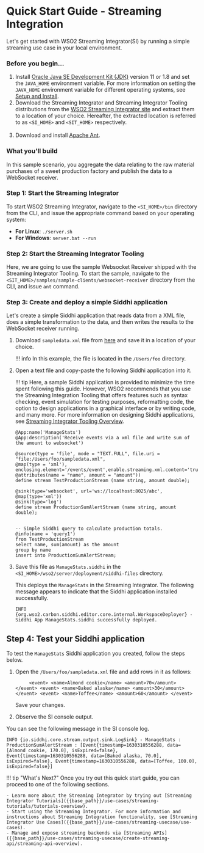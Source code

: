 # Quick Start Guide - Streaming Integration

Let's get started with WSO2 Streaming Integrator(SI) by running a simple streaming use case in your local environment. 

### Before you begin...

1. Install [Oracle Java SE Development Kit (JDK)](http://java.sun.com/javase/downloads/index.jsp) version 11 or 1.8 and set the `JAVA_HOME` environment variable.
   For more information on setting the `JAVA_HOME` environment variable for different operating systems, see [Setup and Install]({{base_path}}/install-and-setup/install/installing-the-product/installing-api-m-runtime/).
2. Download the Streaming Integrator and Streaming Integrator Tooling distributions from the [WSO2 Streaming Integrator site](https://wso2.com/integration/streaming-integrator/) and extract them to a location of your choice. Hereafter, the extracted location is referred to as `<SI_HOME>` and `<SIT_HOME>` respectively.<br/><br/>
3. Download and install [Apache Ant](https://ant.apache.org/).
   
### What you'll build
In this sample scenario, you aggregate the data relating to the raw material purchases of a sweet production factory and publish the data to a WebSocket receiver.
                                

### Step 1: Start the Streaming Integrator

To start WSO2 Streaming Integrator, navigate to the `<SI_HOME>/bin` directory from the CLI, and issue the appropriate command based on your operating system:

- **For Linux**: `./server.sh`
- **For Windows**: `server.bat --run`

### Step 2: Start the Streaming Integrator Tooling 
Here, we are going to use the sample Websocket Receiver shipped with the Streaming Integrator Tooling.
To start the sample, navigate to the `<SIT_HOME>/samples/sample-clients/websocket-receiver` directory from the CLI, and issue `ant` command.

### Step 3: Create and deploy a simple Siddhi application

Let's create a simple Siddhi application that reads data from a XML file, does a simple transformation to the data, and then writes the results to the WebSocket receiver running.

1. Download `sampledata.xml` file from [here]({{base_path}}/assets/attachments/quick-start-guide/sampledata.xml) and save it in a location of your choice.

    !!! info
        In this example, the file is located in the `/Users/foo` directory.

2. Open a text file and copy-paste the following Siddhi application into it.

    !!! tip
        Here, a sample Siddhi application is provided to minimize the time spent following this guide. However, WSO2 recommends that you use the Streaming Integration Tooling that offers features such as syntax checking, event simulation for testing purposes, reformatting code, the option to design applications in a graphical interface or by writing code, and many more. For more information on designing Siddhi applications, see [Streaming Integrator Tooling Overview]({{base_path}}/develop/streaming-apps/streaming-integrator-studio-overview).

    ```
    @App:name('ManageStats')
    @App:description('Receive events via a xml file and write sum of the amount to websocket')

    @source(type = 'file', mode = "TEXT.FULL", file.uri = "file:/Users/foo/sampledata.xml",
    @map(type = 'xml'), enclosing.element='/events/event',enable.streaming.xml.content='true',
    @attributes(name = "name", amount = "amount"))
    define stream TestProductionStream (name string, amount double);

    @sink(type='websocket', url='ws://localhost:8025/abc',
    @map(type='xml'))
    @sink(type='log')
    define stream ProductionSumAlertStream (name string, amount double);


    -- Simple Siddhi query to calculate production totals.
    @info(name = 'query1')
    from TestProductionStream
    select name, sum(amount) as the amount
    group by name
    insert into ProductionSumAlertStream;
    ```

3. Save this file as `ManageStats.siddhi` in the `<SI_HOME>/wso2/server/deployment/siddhi-files` directory.

    This deploys the `ManageStats` in the Streaming Integrator. The following message appears to indicate that the Siddhi application installed successfully.

    ```INFO {org.wso2.carbon.siddhi.editor.core.internal.WorkspaceDeployer} - Siddhi App ManageStats.siddhi successfully deployed.```


## Step 4: Test your Siddhi application

To test the `ManageStats` Siddhi application you created, follow the steps below.

1. Open the `/Users/foo/sampledata.xml` file and add rows in it as follows:

    `    
    <event>
        <name>Almond cookie</name>
        <amount>70</amount>
    </event>
    <event>
        <name>Baked alaska</name>
        <amount>30</amount>
    </event>
    <event>
        <name>Toffee</name>
        <amount>60</amount>
    </event>`

    Save your changes.

2. Observe the SI console output.

You can see the following message in the SI console log.

```jvm
INFO {io.siddhi.core.stream.output.sink.LogSink} - ManageStats : ProductionSumAlertStream : [Event{timestamp=1630310556288, data=[Almond cookie, 170.0], isExpired=false}, Event{timestamp=1630310556288, data=[Baked alaska, 70.0], isExpired=false}, Event{timestamp=1630310556288, data=[Toffee, 100.0], isExpired=false}]
```

!!! tip "What's Next?"
    Once you try out this quick start guide, you can proceed to one of the following sections.

    - Learn more about the Streaming Integrator by trying out [Streaming Integrator Tutorials]({{base_path}}/use-cases/streaming-tutorials/tutorials-overview).
    - Start using the Streaming Integrator. For more information and instructions about Streaming Integration functionality, see [Streaming Integrator Use Cases]({{base_path}}/use-cases/streaming-usecase/use-cases).
    - Manage and expose streaming backends via [Streaming APIs]({{base_path}}/use-cases/streaming-usecase/create-streaming-api/streaming-api-overview).

